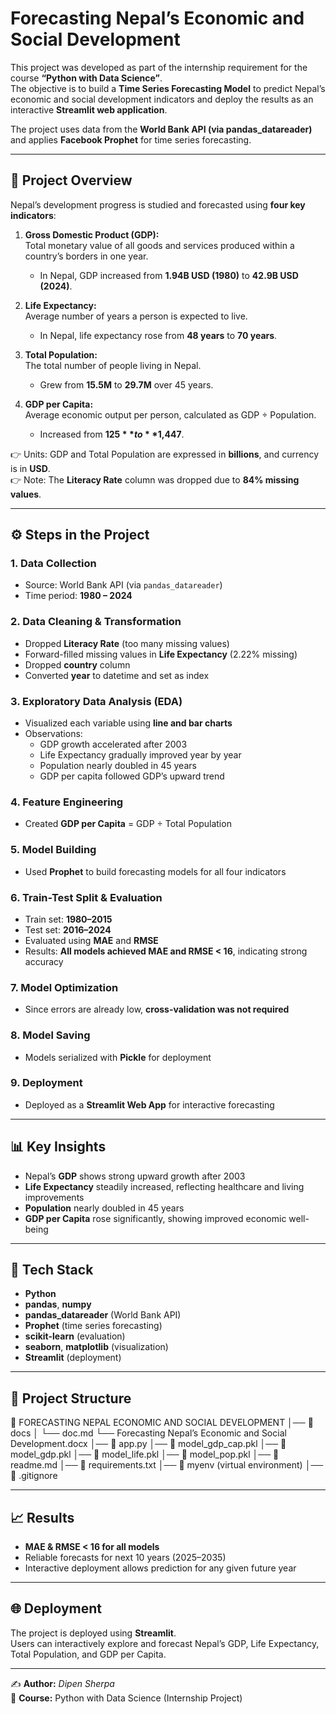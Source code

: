 # Forecasting Nepal’s Economic and Social Development  

This project was developed as part of the internship requirement for the course **“Python with Data Science”**.  
The objective is to build a **Time Series Forecasting Model** to predict Nepal’s economic and social development indicators and deploy the results as an interactive **Streamlit web application**.  

The project uses data from the **World Bank API (via pandas_datareader)** and applies **Facebook Prophet** for time series forecasting.  

---

## 📌 Project Overview  

Nepal’s development progress is studied and forecasted using **four key indicators**:  

1. **Gross Domestic Product (GDP):**  
   Total monetary value of all goods and services produced within a country’s borders in one year.  
   - In Nepal, GDP increased from **1.94B USD (1980)** to **42.9B USD (2024)**.  

2. **Life Expectancy:**  
   Average number of years a person is expected to live.  
   - In Nepal, life expectancy rose from **48 years** to **70 years**.  

3. **Total Population:**  
   The total number of people living in Nepal.  
   - Grew from **15.5M** to **29.7M** over 45 years.  

4. **GDP per Capita:**  
   Average economic output per person, calculated as GDP ÷ Population.  
   - Increased from **$125** to **$1,447**.  

👉 Units: GDP and Total Population are expressed in **billions**, and currency is in **USD**.  
👉 Note: The **Literacy Rate** column was dropped due to **84% missing values**.  

---

## ⚙️ Steps in the Project  

### 1. **Data Collection**  
- Source: World Bank API (via `pandas_datareader`)  
- Time period: **1980 – 2024**  

### 2. **Data Cleaning & Transformation**  
- Dropped **Literacy Rate** (too many missing values)  
- Forward-filled missing values in **Life Expectancy** (2.22% missing)  
- Dropped **country** column  
- Converted **year** to datetime and set as index  

### 3. **Exploratory Data Analysis (EDA)**  
- Visualized each variable using **line and bar charts**  
- Observations:  
  - GDP growth accelerated after 2003  
  - Life Expectancy gradually improved year by year  
  - Population nearly doubled in 45 years  
  - GDP per capita followed GDP’s upward trend  

### 4. **Feature Engineering**  
- Created **GDP per Capita** = GDP ÷ Total Population  

### 5. **Model Building**  
- Used **Prophet** to build forecasting models for all four indicators  

### 6. **Train-Test Split & Evaluation**  
- Train set: **1980–2015**  
- Test set: **2016–2024**  
- Evaluated using **MAE** and **RMSE**  
- Results: **All models achieved MAE and RMSE < 16**, indicating strong accuracy  

### 7. **Model Optimization**  
- Since errors are already low, **cross-validation was not required**  

### 8. **Model Saving**  
- Models serialized with **Pickle** for deployment  

### 9. **Deployment**  
- Deployed as a **Streamlit Web App** for interactive forecasting  

---

## 📊 Key Insights  

- Nepal’s **GDP** shows strong upward growth after 2003  
- **Life Expectancy** steadily increased, reflecting healthcare and living improvements  
- **Population** nearly doubled in 45 years  
- **GDP per Capita** rose significantly, showing improved economic well-being  

---

## 🚀 Tech Stack  

- **Python**  
- **pandas**, **numpy**  
- **pandas_datareader** (World Bank API)  
- **Prophet** (time series forecasting)  
- **scikit-learn** (evaluation)  
- **seaborn**, **matplotlib** (visualization)  
- **Streamlit** (deployment)  

---

## 📂 Project Structure 

📁 FORECASTING NEPAL ECONOMIC AND SOCIAL DEVELOPMENT
│── 📁 docs
│   └── doc.md
    └── Forecasting Nepal’s Economic and Social Development.docx
│── 📄 app.py
│── 📄 model_gdp_cap.pkl
│── 📄 model_gdp.pkl
│── 📄 model_life.pkl
│── 📄 model_pop.pkl
│── 📄 readme.md
│── 📄 requirements.txt
│── 📁 myenv (virtual environment)
│── 📄 .gitignore

---

## 📈 Results  

- **MAE & RMSE < 16 for all models**  
- Reliable forecasts for next 10 years (2025–2035)  
- Interactive deployment allows prediction for any given future year  

---

## 🌐 Deployment  

The project is deployed using **Streamlit**.  
Users can interactively explore and forecast Nepal’s GDP, Life Expectancy, Total Population, and GDP per Capita.  

---

✍️ **Author:** *Dipen Sherpa*  
📖 **Course:** Python with Data Science (Internship Project)  
